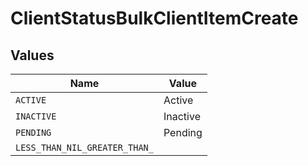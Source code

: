 # ClientStatusBulkClientItemCreate


## Values

| Name                          | Value                         |
| ----------------------------- | ----------------------------- |
| `ACTIVE`                      | Active                        |
| `INACTIVE`                    | Inactive                      |
| `PENDING`                     | Pending                       |
| `LESS_THAN_NIL_GREATER_THAN_` | <nil>                         |